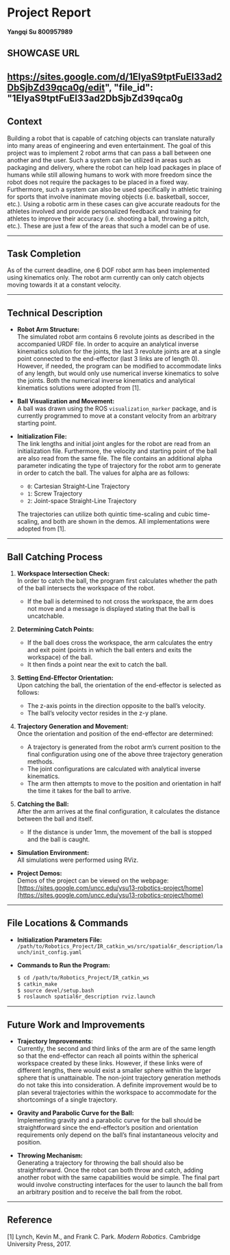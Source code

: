 # Project Report

**Yangqi Su 800957989**

## SHOWCASE URL

https://sites.google.com/d/1EIyaS9tptFuEI33ad2DbSjbZd39qca0g/edit", "file_id": "1EIyaS9tptFuEI33ad2DbSjbZd39qca0g
---

## Context

Building a robot that is capable of catching objects can translate naturally into many areas of engineering and even entertainment. The goal of this project was to implement 2 robot arms that can pass a ball between one another and the user. Such a system can be utilized in areas such as packaging and delivery, where the robot can help load packages in place of humans while still allowing humans to work with more freedom since the robot does not require the packages to be placed in a fixed way. Furthermore, such a system can also be used specifically in athletic training for sports that involve inanimate moving objects (i.e. basketball, soccer, etc.). Using a robotic arm in these cases can give accurate readouts for the athletes involved and provide personalized feedback and training for athletes to improve their accuracy (i.e. shooting a ball, throwing a pitch, etc.). These are just a few of the areas that such a model can be of use.

---

## Task Completion

As of the current deadline, one 6 DOF robot arm has been implemented using kinematics only. The robot arm currently can only catch objects moving towards it at a constant velocity.

---

## Technical Description

- **Robot Arm Structure:**  
  The simulated robot arm contains 6 revolute joints as described in the accompanied URDF file. In order to acquire an analytical inverse kinematics solution for the joints, the last 3 revolute joints are at a single point connected to the end-effector (last 3 links are of length 0). However, if needed, the program can be modified to accommodate links of any length, but would only use numerical inverse kinematics to solve the joints. Both the numerical inverse kinematics and analytical kinematics solutions were adopted from [1].

- **Ball Visualization and Movement:**  
  A ball was drawn using the ROS `visualization_marker` package, and is currently programmed to move at a constant velocity from an arbitrary starting point.

- **Initialization File:**  
  The link lengths and initial joint angles for the robot are read from an initialization file. Furthermore, the velocity and starting point of the ball are also read from the same file. The file contains an additional alpha parameter indicating the type of trajectory for the robot arm to generate in order to catch the ball. The values for alpha are as follows:
  
  - `0`: Cartesian Straight-Line Trajectory  
  - `1`: Screw Trajectory  
  - `2`: Joint-space Straight-Line Trajectory

  The trajectories can utilize both quintic time-scaling and cubic time-scaling, and both are shown in the demos. All implementations were adopted from [1].

---

## Ball Catching Process

1. **Workspace Intersection Check:**  
   In order to catch the ball, the program first calculates whether the path of the ball intersects the workspace of the robot.  
   - If the ball is determined to not cross the workspace, the arm does not move and a message is displayed stating that the ball is uncatchable.

2. **Determining Catch Points:**  
   - If the ball does cross the workspace, the arm calculates the entry and exit point (points in which the ball enters and exits the workspace) of the ball.  
   - It then finds a point near the exit to catch the ball.

3. **Setting End-Effector Orientation:**  
   Upon catching the ball, the orientation of the end-effector is selected as follows:
   - The z-axis points in the direction opposite to the ball’s velocity.
   - The ball’s velocity vector resides in the z-y plane.

4. **Trajectory Generation and Movement:**  
   Once the orientation and position of the end-effector are determined:
   - A trajectory is generated from the robot arm’s current position to the final configuration using one of the above three trajectory generation methods.  
   - The joint configurations are calculated with analytical inverse kinematics.
   - The arm then attempts to move to the position and orientation in half the time it takes for the ball to arrive.

5. **Catching the Ball:**  
   After the arm arrives at the final configuration, it calculates the distance between the ball and itself.  
   - If the distance is under 1mm, the movement of the ball is stopped and the ball is caught.

- **Simulation Environment:**  
  All simulations were performed using RViz.

- **Project Demos:**  
  Demos of the project can be viewed on the webpage:  
  [https://sites.google.com/uncc.edu/ysu13-robotics-project/home](https://sites.google.com/uncc.edu/ysu13-robotics-project/home)

---

## File Locations & Commands

- **Initialization Parameters File:**  
  `/path/to/Robotics_Project/IR_catkin_ws/src/spatial6r_description/launch/init_config.yaml`

- **Commands to Run the Program:**

  ```bash
  $ cd /path/to/Robotics_Project/IR_catkin_ws
  $ catkin_make  
  $ source devel/setup.bash  
  $ roslaunch spatial6r_description rviz.launch  
  ```

---

## Future Work and Improvements

- **Trajectory Improvements:**  
  Currently, the second and third links of the arm are of the same length so that the end-effector can reach all points within the spherical workspace created by these links. However, if these links were of different lengths, there would exist a smaller sphere within the larger sphere that is unattainable. The non-joint trajectory generation methods do not take this into consideration. A definite improvement would be to plan several trajectories within the workspace to accommodate for the shortcomings of a single trajectory.

- **Gravity and Parabolic Curve for the Ball:**  
  Implementing gravity and a parabolic curve for the ball should be straightforward since the end-effector’s position and orientation requirements only depend on the ball’s final instantaneous velocity and position.

- **Throwing Mechanism:**  
  Generating a trajectory for throwing the ball should also be straightforward. Once the robot can both throw and catch, adding another robot with the same capabilities would be simple. The final part would involve constructing interfaces for the user to launch the ball from an arbitrary position and to receive the ball from the robot.

---

## Reference

[1] Lynch, Kevin M., and Frank C. Park. *Modern Robotics*. Cambridge University Press, 2017.

